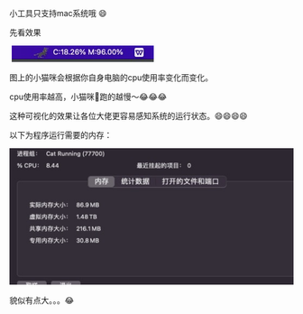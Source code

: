 
小工具只支持mac系统哦 😄

先看效果

​
![输入图片说明](1image.png)

图上的小猫咪会根据你自身电脑的cpu使用率变化而变化。

cpu使用率越高，小猫咪🏃跑的越慢～😂😂😂

这种可视化的效果让各位大佬更容易感知系统的运行状态。😄😄😄😄

以下为程序运行需要的内存：

​![输入图片说明](image.png)


貌似有点大。。。😂